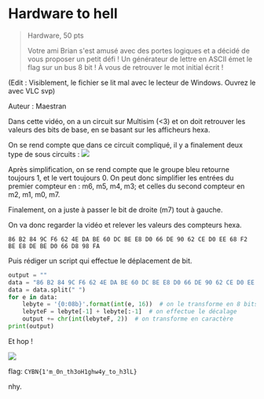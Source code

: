 # Hardware to hell
>Hardware,  50 pts
>
>Votre ami Brian s'est amusé avec des portes logiques et a décidé de vous proposer un petit défi ! Un générateur de lettre en ASCII émet le flag sur un bus 8 bit ! À vous de retrouver le mot initial écrit !
>
(Edit : Visiblement, le fichier se lit mal avec le lecteur de Windows. Ouvrez le avec VLC svp)
>
Auteur : Maestran

Dans cette vidéo, on a un circuit sur Multisim (<3) et on doit retrouver les valeurs des bits de base, en se basant sur les afficheurs hexa.

On se rend compte que dans ce circuit compliqué, il y a finalement deux type de sous circuits : 
![](https://i.imgur.com/HNrhzuB.png)

Après simplification, on se rend compte que le groupe bleu retourne toujours 1, et le vert toujours 0.
On peut donc simplifier les entrées du premier compteur en : m6, m5, m4, m3; et celles du second compteur en m2, m1, m0, m7.

Finalement, on a juste à passer le bit de droite (m7) tout à gauche.

On va donc regarder la vidéo et relever les valeurs des compteurs hexa.

`86 B2 84 9C F6 62 4E DA BE 60 DC BE E8 D0 66 DE 90 62 CE D0 EE 68 F2 BE E8 DE BE D0 66 D8 98 FA`

Puis rédiger un script qui effectue le déplacement de bit.

```py
output = ""  
data = "86 B2 84 9C F6 62 4E DA BE 60 DC BE E8 D0 66 DE 90 62 CE D0 EE 68 F2 BE E8 DE BE D0 66 D8 98 FA"
data = data.split(" ")
for e in data:  
    lebyte = '{0:08b}'.format(int(e, 16))  # on le transforme en 8 bits
    lebyteF = lebyte[-1] + lebyte[:-1]  # on effectue le décalage
    output += chr(int(lebyteF, 2))  # on transforme en caractère
print(output)
```

Et hop !

![](https://i.imgur.com/MPboKft.png)

flag: `CYBN{1'm_0n_th3oH1ghw4y_to_h3lL}`

nhy.